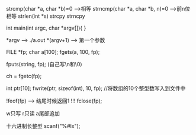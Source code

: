 strcmp(char *a, char *b)=0      -->相等
strncmp(char *a, char *b, n)=0  -->前n位相等
strlen(int *s)
strcpy
strncpy

int main(int argc, char *argv[]){
}

*argv --> ./a.out
*(argv+1) --> 第一个参数


FILE *fp;
char a[100];
fgets(a, 100, fp);

fputs(string, fp); (自己写\n和\0)


ch = fgetc(fp);

int ptr[10];
fwrite(ptr, sizeof(int), 10, fp); //将数组的10个整型数写入到文件中

!feof(fp) --> 结尾时候返回1
!!!
fclose(fp);

w只写 r只读 a尾部追加

十六进制长整型
scanf("%#lx");
